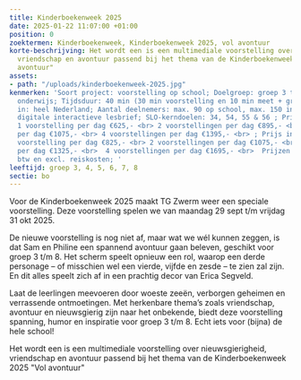 ```yaml
---
title: Kinderboekenweek 2025
date: 2025-01-22 11:07:00 +01:00
position: 0
zoektermen: Kinderboekenweek, Kinderboekenweek 2025, vol avontuur
korte-beschrijving: Het wordt een is een multimediale voorstelling over nieuwsgierigheid,
  vriendschap en avontuur passend bij het thema van de Kinderboekenweek 2025 "Vol
  avontuur"
assets:
- path: "/uploads/kinderboekenweek-2025.jpg"
kenmerken: 'Soort project: voorstelling op school; Doelgroep: groep 3 t/m 8 ook speciaal
  onderwijs; Tijdsduur: 40 min (30 min voorstelling en 10 min meet + greet); Aangeboden
  in: heel Nederland; Aantal deelnemers: max. 90 op school, max. 150 in theater; Lesmateriaal:
  digitale interactieve lesbrief; SLO-kerndoelen: 34, 54, 55 & 56 ; Prijs op school:
  1 voorstelling per dag €625,- <br> 2 voorstellingen per dag €895,- <br> 3 voorstellingen
  per dag €1075,- <br> 4 voorstellingen per dag €1395,- <br> ; Prijs in theater: 1
  voorstelling per dag €825,- <br> 2 voorstellingen per dag €1075,- <br> 3 voorstellingen
  per dag €1325,- <br>  4 voorstellingen per dag €1695,- <br>  Prijzen zijn excl.
  btw en excl. reiskosten; '
leeftijd: groep 3, 4, 5, 6, 7, 8
sectie: bo
---
```


Voor de Kinderboekenweek 2025 maakt TG Zwerm weer een speciale voorstelling. Deze voorstelling spelen we van maandag 29 sept t/m vrijdag 31 okt 2025.

De nieuwe voorstelling is nog niet af, maar wat we wél kunnen zeggen, is dat Sam en Philine een spannend avontuur gaan beleven, geschikt voor groep 3 t/m 8. Het scherm speelt opnieuw een rol, waarop een derde personage – of misschien wel een vierde, vijfde en zesde – te zien zal zijn. En dit alles speelt zich af in een prachtig decor van Erica Segveld.  

Laat de leerlingen meevoeren door woeste zeeën, verborgen geheimen en verrassende ontmoetingen. Met herkenbare thema’s zoals vriendschap, avontuur en nieuwsgierig zijn naar het onbekende, biedt deze voorstelling spanning, humor en inspiratie voor groep 3 t/m 8. Echt iets voor (bijna) de hele school!  

Het wordt een is een multimediale voorstelling over nieuwsgierigheid, vriendschap en avontuur passend bij het thema van de Kinderboekenweek 2025 "Vol avontuur"